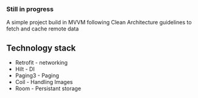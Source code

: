 ### Still in progress

A simple project build in MVVM following Clean Architecture guidelines to fetch and cache remote data

## Technology stack
* Retrofit - networking
* Hilt - DI
* Paging3 - Paging
* Coil - Handling Images
* Room - Persistant storage
